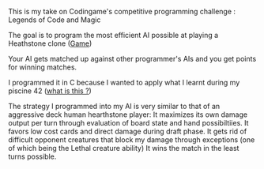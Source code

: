 This is my take on Codingame's competitive programming challenge : Legends of Code and Magic

The goal is to program the most efficient AI possible at
playing a Heathstone clone ([Game](http://www.ign.com/wikis/hearthstone-heroes-of-warcraft/Rules))

Your AI gets matched up against other programmer's AIs and you get points for winning matches.

I programmed it in C because I wanted to apply
what I learnt during my piscine 42 ([what is this ?](https://www.42.us.org/program/intensive-basic-training/))

The strategy I programmed into my AI is very similar to that of an aggressive deck human hearthstone player:
It maximizes its own damage output per turn through evaluation of board state and hand possibiltiies.
It favors low cost cards and direct damage during draft phase.
It gets rid of difficult opponent creatures that block my damage through exceptions
(one of which being the Lethal creature ability)
It wins the match in the least turns possible.
